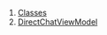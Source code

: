 

1. [Classes](view_model_after_auth_view_models_chat_view_models_direct_chat_view_model/view_model_after_auth_view_models_chat_view_models_direct_chat_view_model-library.html#classes)
2. [DirectChatViewModel](view_model_after_auth_view_models_chat_view_models_direct_chat_view_model/DirectChatViewModel-class.html)
